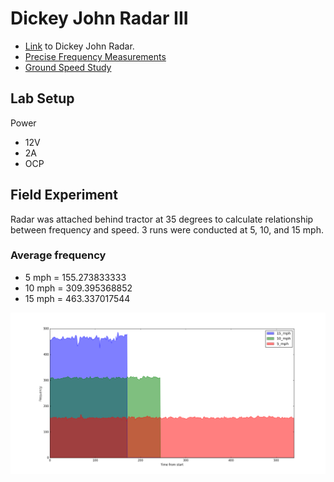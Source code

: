 # Dickey John Radar III
- [Link](http://www.dickey-john.com/support/radar-iii/) to Dickey John Radar.
- [Precise Frequency Measurements](http://arduino.datamaster2003.com/f-measurements.htm)
- [Ground Speed Study](https://shareok.org/bitstream/handle/11244/7975/Vishwanathan_okstate_0664M_1511.pdf?sequence=1)

## Lab Setup
Power
- 12V
- 2A
- OCP

## Field Experiment
Radar was attached behind tractor at 35 degrees to calculate relationship between frequency and speed.  3 runs were conducted at 5, 10, and 15 mph.

### Average frequency
- 5 mph = 155.273833333
- 10 mph = 309.395368852
- 15 mph = 463.337017544

![alt text](assets/frequency.png "Frequency")
